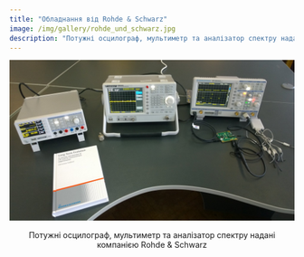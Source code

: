```yaml
---
title: "Обладнання від Rohde & Schwarz"
image: /img/gallery/rohde_und_schwarz.jpg
description: "Потужні осцилограф, мультиметр та аналізатор спектру надані компанією Rohde & Schwarz"
---
```


![Обладнання від Rohde & Schwarz](/img/gallery/rohde_und_schwarz.jpg)

<p style="text-align: center;">Потужні осцилограф, мультиметр та аналізатор спектру надані компанією Rohde & Schwarz</p>
